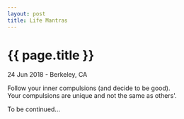 ```yaml
---
layout: post
title: Life Mantras
---
```


{{ page.title }}
================

<p class="meta">24 Jun 2018 - Berkeley, CA</p>

Follow your inner compulsions (and decide to be good).  
Your compulsions are unique and not the same as others'.  

To be continued...